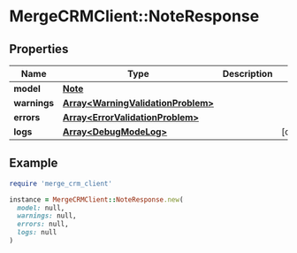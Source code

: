 # MergeCRMClient::NoteResponse

## Properties

| Name | Type | Description | Notes |
| ---- | ---- | ----------- | ----- |
| **model** | [**Note**](Note.md) |  |  |
| **warnings** | [**Array&lt;WarningValidationProblem&gt;**](WarningValidationProblem.md) |  |  |
| **errors** | [**Array&lt;ErrorValidationProblem&gt;**](ErrorValidationProblem.md) |  |  |
| **logs** | [**Array&lt;DebugModeLog&gt;**](DebugModeLog.md) |  | [optional] |

## Example

```ruby
require 'merge_crm_client'

instance = MergeCRMClient::NoteResponse.new(
  model: null,
  warnings: null,
  errors: null,
  logs: null
)
```

